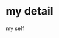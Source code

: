 <!DOCTYPE html>
<html>
<head>
<title>Page Title</title>
</head>
<body>
<h1>my detail</h1>
<p>my self</p>
</body>
</html>
